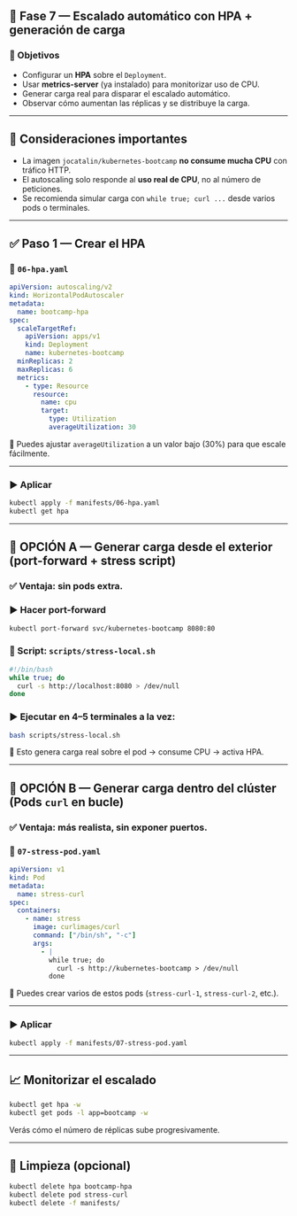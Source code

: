 ## 🧩 Fase 7 — Escalado automático con HPA + generación de carga

### 🎯 Objetivos

* Configurar un **HPA** sobre el `Deployment`.
* Usar **metrics-server** (ya instalado) para monitorizar uso de CPU.
* Generar carga real para disparar el escalado automático.
* Observar cómo aumentan las réplicas y se distribuye la carga.

---

## 🔧 Consideraciones importantes

* La imagen `jocatalin/kubernetes-bootcamp` **no consume mucha CPU** con tráfico HTTP.
* El autoscaling solo responde al **uso real de CPU**, no al número de peticiones.
* Se recomienda simular carga con `while true; curl ...` desde varios pods o terminales.

---

## ✅ Paso 1 — Crear el HPA

### 📄 `06-hpa.yaml`

```yaml
apiVersion: autoscaling/v2
kind: HorizontalPodAutoscaler
metadata:
  name: bootcamp-hpa
spec:
  scaleTargetRef:
    apiVersion: apps/v1
    kind: Deployment
    name: kubernetes-bootcamp
  minReplicas: 2
  maxReplicas: 6
  metrics:
    - type: Resource
      resource:
        name: cpu
        target:
          type: Utilization
          averageUtilization: 30
```

📌 Puedes ajustar `averageUtilization` a un valor bajo (30%) para que escale fácilmente.

---

### ▶️ Aplicar

```bash
kubectl apply -f manifests/06-hpa.yaml
kubectl get hpa
```

---

## 🧪 OPCIÓN A — Generar carga desde el exterior (port-forward + stress script)

### ✅ Ventaja: sin pods extra.

### ▶️ Hacer port-forward

```bash
kubectl port-forward svc/kubernetes-bootcamp 8080:80
```

### 📄 Script: `scripts/stress-local.sh`

```bash
#!/bin/bash
while true; do
  curl -s http://localhost:8080 > /dev/null
done
```

### ▶️ Ejecutar en 4–5 terminales a la vez:

```bash
bash scripts/stress-local.sh
```

🧠 Esto genera carga real sobre el pod → consume CPU → activa HPA.

---

## 🧪 OPCIÓN B — Generar carga dentro del clúster (Pods `curl` en bucle)

### ✅ Ventaja: más realista, sin exponer puertos.

### 📄 `07-stress-pod.yaml`

```yaml
apiVersion: v1
kind: Pod
metadata:
  name: stress-curl
spec:
  containers:
    - name: stress
      image: curlimages/curl
      command: ["/bin/sh", "-c"]
      args:
        - |
          while true; do
            curl -s http://kubernetes-bootcamp > /dev/null
          done
```

🧠 Puedes crear varios de estos pods (`stress-curl-1`, `stress-curl-2`, etc.).

---

### ▶️ Aplicar

```bash
kubectl apply -f manifests/07-stress-pod.yaml
```

---

## 📈 Monitorizar el escalado

```bash
kubectl get hpa -w
kubectl get pods -l app=bootcamp -w
```

Verás cómo el número de réplicas sube progresivamente.

---

## 🧼 Limpieza (opcional)

```bash
kubectl delete hpa bootcamp-hpa
kubectl delete pod stress-curl
kubectl delete -f manifests/
```
